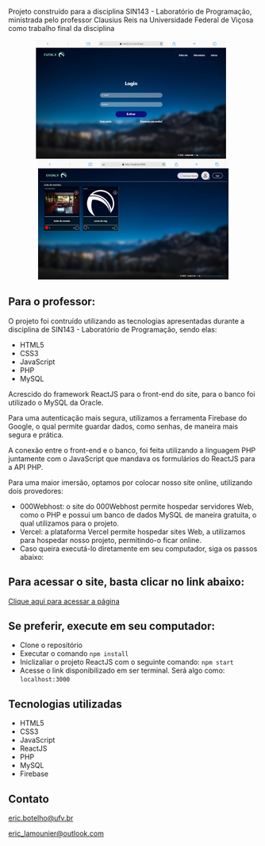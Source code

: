 Projeto construído para a disciplina SIN143 - Laboratório de Programação, ministrada pelo professor Clausius Reis na Universidade Federal de Viçosa como trabalho final da disciplina

<div align="center" style="margin: 10px">
    <img style="height: 240px; object-fit: cover; margin-right: 10px;" src="git/previewLogin.png" alt="notebook preview">
    <img style="height: 240px" src="git/previewHome.png" alt="notebook preview">
</div>

## Para o professor:
O projeto foi contruído utilizando as tecnologias apresentadas durante a disciplina de SIN143 - Laboratório de Programação, sendo elas:
- HTML5
- CSS3
- JavaScript
- PHP
- MySQL

Acrescido do framework ReactJS para o front-end do site, para o banco foi utilizado o MySQL da Oracle.

Para uma autenticação mais segura, utilizamos a ferramenta Firebase do Google, o qual permite guardar dados, como senhas, de maneira mais segura e prática.

A conexão entre o front-end e o banco, foi feita utilizando a linguagem PHP juntamente com o JavaScript que mandava os formulários do ReactJS para a API PHP.

Para uma maior imersão, optamos por colocar nosso site online, utilizando dois provedores:
- 000Webhost: o site do 000Webhost permite hospedar servidores Web, como o PHP e possui um banco de dados MySQL de maneira gratuita, o qual utilizamos para o projeto.
- Vercel: a plataforma Vercel permite hospedar sites Web, a utilizamos para hospedar nosso projeto, permitindo-o ficar online.
- Caso queira executá-lo diretamente em seu computador, siga os passos abaixo:


## Para acessar o site, basta clicar no link abaixo:
[Clique aqui para acessar a página](https://evenly-mu.vercel.app)

## Se preferir, execute em seu computador:
- Clone o repositório
- Executar o comando `npm install`
- Iniclizaliar o projeto ReactJS com o seguinte comando: `npm start`
- Acesse o link disponibilizado em ser terminal. Será algo como: `localhost:3000`

## Tecnologias utilizadas

- HTML5
- CSS3
- JavaScript
- ReactJS
- PHP
- MySQL
- Firebase

## Contato
eric.botelho@ufv.br

eric_lamounier@outlook.com